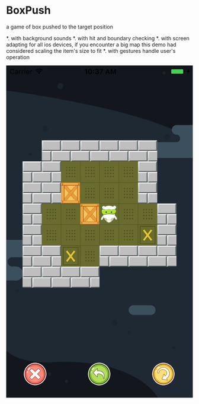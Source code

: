 # BoxPush
a game of box pushed to the target position

*. with background sounds
*. with hit and boundary checking
*. with screen adapting for all ios devices, if you encounter a big map this demo had considered scaling the item's size to fit
*. with gestures handle user's operation

![](https://github.com/BobliiExp/BoxPush/blob/master/BoxPush/Images/demo.png)
